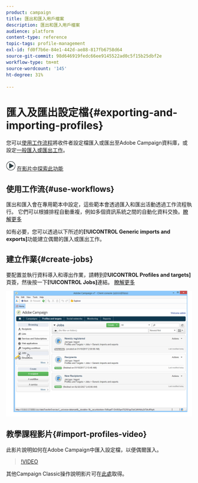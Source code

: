 ```yaml
---
product: campaign
title: 匯出和匯入用戶檔案
description: 匯出和匯入用戶檔案
audience: platform
content-type: reference
topic-tags: profile-management
exl-id: fd0f7b6e-84e1-442d-ae88-817fb6758d64
source-git-commit: 98d646919fedc66ee9145522ad0c5f15b25dbf2e
workflow-type: tm+mt
source-wordcount: '145'
ht-degree: 31%

---
```


# 匯入及匯出設定檔{#exporting-and-importing-profiles}

您可以[使用工作流程](#use-workflows)將收件者設定檔匯入或匯出至Adobe Campaign資料庫，或設定[一般匯入或匯出工作](#create-jobs)。

![](assets/do-not-localize/how-to-video.png) [在影片中探索此功能](#import-profiles-video)

## 使用工作流{#use-workflows}

匯出和匯入會在專用範本中設定，這些範本會透過匯入和匯出活動透過工作流程執行。 它們可以根據排程自動重複，例如多個資訊系統之間的自動化資料交換。[瞭解更多](../../platform/using/import-export-workflows.md#best-practices-when-importing-data)

如有必要，您可以透過以下所述的&#x200B;**[!UICONTROL Generic imports and exports]**&#x200B;功能建立偶爾的匯入或匯出工作。

## 建立作業{#create-jobs}

要配置並執行資料導入和導出作業，請轉到&#x200B;**[!UICONTROL Profiles and targets]**&#x200B;頁簽，然後按一下&#x200B;**[!UICONTROL Jobs]**&#x200B;連結。 [瞭解更多](../../platform/using/about-generic-imports-exports.md)

![](assets/s_ncs_user_interface_import_link.png)


## 教學課程影片{#import-profiles-video}

此影片說明如何在Adobe Campaign中匯入設定檔，以便偶爾匯入。

>[!VIDEO](https://video.tv.adobe.com/v/25608?quality=12)

其他Campaign Classic操作說明影片可在[此處](https://experienceleague.adobe.com/docs/campaign-classic-learn/tutorials/overview.html?lang=zh-Hant)取得。
